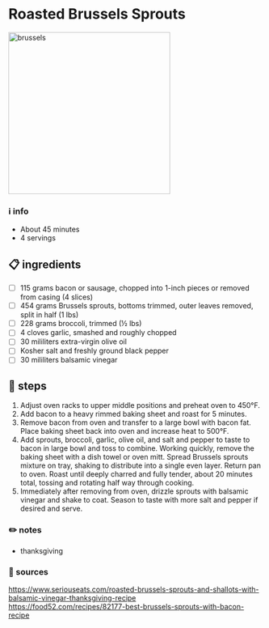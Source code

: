 # Roasted Brussels Sprouts  
<img src="https://images.food52.com/cXSYAncBQ8rUJZGo8Ul_VSfSJ1o=/2016x1344/filters:format(webp)/340f1748-78b9-46a6-9bbc-f657080849f7--2019-1106_best-brussels-sprouts-with-bacon_3x2_julia-gartland_212.jpg" alt="brussels" width="320"/>

### ℹ️ info  
* About 45 minutes  
* 4 servings  

## 📋 ingredients  
- [ ] 115	grams	bacon or sausage, chopped into 1-inch pieces or removed from casing (4 slices)
- [ ] 454	grams	Brussels sprouts, bottoms trimmed, outer leaves removed, split in half (1 lbs)
- [ ] 228	grams	broccoli, trimmed (½ lbs)
- [ ] 4	cloves	garlic, smashed and roughly chopped
- [ ] 30	mililiters	extra-virgin olive oil
- [ ] Kosher salt and freshly ground black pepper
- [ ] 30	mililiters	balsamic vinegar

## 🔪 steps  
1. Adjust oven racks to upper middle positions and preheat oven to 450°F.
2. Add bacon to a heavy rimmed baking sheet and roast for 5 minutes.
3. Remove bacon from oven and transfer to a large bowl with bacon fat. Place baking sheet back into oven and increase heat to 500°F.
2. Add sprouts, broccoli, garlic, olive oil, and salt and pepper to taste to bacon in large bowl and toss to combine. Working quickly, remove the baking sheet with a dish towel or oven mitt. Spread Brussels sprouts mixture on tray, shaking to distribute into a single even layer. Return pan to oven. Roast until deeply charred and fully tender, about 20 minutes total, tossing and rotating half way through cooking.
3. Immediately after removing from oven, drizzle sprouts with balsamic vinegar and shake to coat. Season to taste with more salt and pepper if desired and serve.

### ✏️ notes  
* thanksgiving

### 🔗 sources  
https://www.seriouseats.com/roasted-brussels-sprouts-and-shallots-with-balsamic-vinegar-thanksgiving-recipe  
https://food52.com/recipes/82177-best-brussels-sprouts-with-bacon-recipe  
